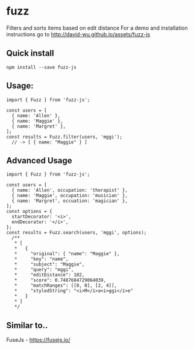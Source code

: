 # fuzz
  Filters and sorts items based on edit distance
  For a demo and installation instructions go to http://david-wu.github.io/assets/fuzz-js

## Quick install
`npm install --save fuzz-js`

## Usage:
```
import { Fuzz } from 'fuzz-js';

const users = [
  { name: 'Allen' },
  { name: 'Maggie' },
  { name: 'Margret' },
];
const results = Fuzz.filter(users, 'mggi');
  // -> [ { name: "Maggie" } ]

```

## Advanced Usage
```
import { Fuzz } from 'fuzz-js';

const users = [
  { name: 'Allen', occupation: 'therapist' },
  { name: 'Maggie', occupation: 'musician' },
  { name: 'Margret', occuation: 'magician' },
];
const options = {
  startDecorator: '<i>',
  endDecorator: '</i>',
};
const results = Fuzz.search(users, 'mggi', options);
  /**
   * [
   *   {
   *     "original": { "name": "Maggie" },
   *     "key": "name",
   *     "subject": "Maggie",
   *     "query": "mggi",
   *     "editDistance": 102,
   *     "score": 0.7487684729064039,
   *     "matchRanges": [[0, 0], [2, 4]],
   *     "styledString": "<i>M</i>a<i>ggi</i>e"
   *   }
   * ]
   */
```

## Similar to..
  FuseJs - https://fusejs.io/
